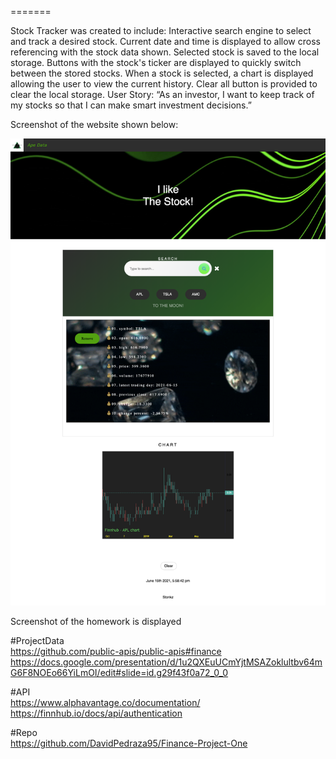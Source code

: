 =======

Stock Tracker was created to include:
Interactive search engine to select and track a desired stock.
Current date and time is displayed to allow cross referencing with the stock data shown.
Selected stock is saved to the local storage.
Buttons with the stock's ticker are displayed to quickly switch between the stored stocks.
When a stock is selected, a chart is displayed allowing the user to view the current history.
Clear all button is provided to clear the local storage.
User Story: “As an investor, I want to keep track of my stocks so that I can make smart investment decisions.”

Screenshot of the website shown below:

![Web Screenshot](./assets/ProjectPic.png)

Screenshot of the homework is displayed

#ProjectData
<br/>
https://github.com/public-apis/public-apis#finance
<br/>
https://docs.google.com/presentation/d/1u2QXEuUCmYjtMSAZoklultbv64mG6F8NOEo66YiLmOI/edit#slide=id.g29f43f0a72_0_0
<br/>

#API
<br/>
https://www.alphavantage.co/documentation/
<br/>
https://finnhub.io/docs/api/authentication
<br/>

#Repo 
<br/>
https://github.com/DavidPedraza95/Finance-Project-One